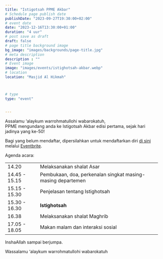 ```yaml
---
title: "Istigotsah PPME Akbar"
# Schedule page publish date
publishDate: "2023-09-27T19:30:00+02:00"
# event date
date: "2023-12-16T13:30:00+01:00"
duration: "4 uur"
# post save as draft
draft: false
# page title background image
bg_image: "images/backgrounds/page-title.jpg"
# meta description
description : ""
# Event image
image: "images/events/istighotsah-akbar.webp"
# location
location: "Masjid Al Hikmah"



# type
type: "event"


---
```

Assalamu ‘alaykum warrohmatullohi wabarokatuh,<br/>
PPME mengundang anda ke Istigotsah Akbar edisi pertama, sejak hari jadinya yang ke-50!

Bagi yang belum mendaftar, dipersilahkan untuk mendaftarkan diri [di sini](https://www.eventbrite.com/e/tickets-istigotsah-ppme-akbar-749016156487) melalui [Eventbrite](https://www.eventbrite.com/e/tickets-istigotsah-ppme-akbar-749016156487).

Agenda acara:




|   |   |
|--------|--|
| 14.20 | Melaksanakan shalat Asar   |
| 14.45 - 15.15 | Pembukaan, doa, perkenalan singkat masing-masing departemen |
| 15.15 - 15.30 | Penjelasan tentang Istighotsah |
| 15.30 - 16.30 | **Istighotsah** |
| 16.38 | Melaksanakan shalat Maghrib |
| 17.05 - 18.05 | Makan malam dan interaksi sosial |

InshaAllah sampai berjumpa.

Wassalamu ‘alaykum warrohmatullohi wabarokatuh

